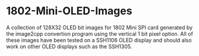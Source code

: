 # 1802-Mini-OLED-Images
A collection of 128X32 OLED bit images for 1802 Mini SPI card generated by the image2cpp convertion program using the vertical 1 bit pixel option. 
All of these images have been tested on a SSH1106 OLED display and should also work on other OLED displays such as the SSH1305.
